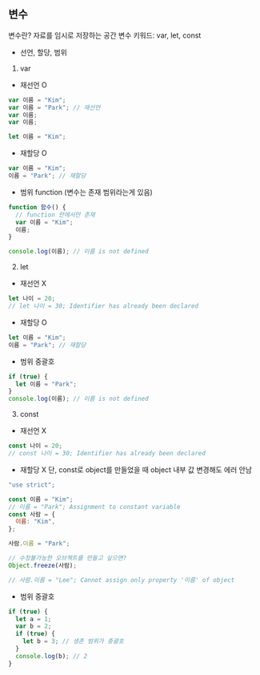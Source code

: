 ## 변수

변수란? 자료를 임시로 저장하는 공간
변수 키워드: var, let, const

- 선언, 할당, 범위

1. var

- 재선언 O

```javascript
var 이름 = "Kim";
var 이름 = "Park"; // 재선언
var 이름;
var 이름;

let 이름 = "Kim";
```

- 재할당 O

```javascript
var 이름 = "Kim";
이름 = "Park"; // 재할당
```

- 범위
  function
  (변수는 존재 범위라는게 있음)

```javascript
function 함수() {
  // function 안에서만 존재
  var 이름 = "Kim";
  이름;
}

console.log(이름); // 이름 is not defined
```

2. let

- 재선언 X

```javascript
let 나이 = 20;
// let 나이 = 30; Identifier has already been declared
```

- 재할당 O

```javascript
let 이름 = "Kim";
이름 = "Park"; // 재할당
```

- 범위
  중괄호

```javascript
if (true) {
  let 이름 = "Park";
}
console.log(이름); // 이름 is not defined
```

3. const

- 재선언 X

```javascript
const 나이 = 20;
// const 나이 = 30; Identifier has already been declared
```

- 재할당 X
  단, const로 object를 만들었을 때 object 내부 값 변경해도 에러 안남

```javascript
"use strict";

const 이름 = "Kim";
// 이름 = "Park"; Assignment to constant variable
const 사람 = {
  이름: "Kim",
};

사람.이름 = "Park";

// 수정불가능한 오브젝트를 만들고 싶으면?
Object.freeze(사람);

// 사람.이름 = "Lee"; Cannot assign only property '이름' of object
```

- 범위
  중괄호

```javascript
if (true) {
  let a = 1;
  var b = 2;
  if (true) {
    let b = 3; // 생존 범위가 중괄호
  }
  console.log(b); // 2
}
```
